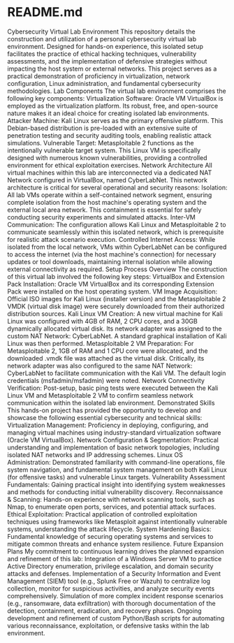 # README.md
Cybersecurity Virtual Lab Environment
This repository details the construction and utilization of a personal cybersecurity virtual lab environment. Designed for hands-on experience, this isolated setup facilitates the practice of ethical hacking techniques, vulnerability assessments, and the implementation of defensive strategies without impacting the host system or external networks.
This project serves as a practical demonstration of proficiency in virtualization, network configuration, Linux administration, and fundamental cybersecurity methodologies.
Lab Components
The virtual lab environment comprises the following key components:
Virtualization Software: Oracle VM VirtualBox is employed as the virtualization platform. Its robust, free, and open-source nature makes it an ideal choice for creating isolated lab environments.
Attacker Machine: Kali Linux serves as the primary offensive platform. This Debian-based distribution is pre-loaded with an extensive suite of penetration testing and security auditing tools, enabling realistic attack simulations.
Vulnerable Target: Metasploitable 2 functions as the intentionally vulnerable target system. This Linux VM is specifically designed with numerous known vulnerabilities, providing a controlled environment for ethical exploitation exercises.
Network Architecture
All virtual machines within this lab are interconnected via a dedicated NAT Network configured in VirtualBox, named CyberLabNet. This network architecture is critical for several operational and security reasons:
Isolation: All lab VMs operate within a self-contained network segment, ensuring complete isolation from the host machine's operating system and the external local area network. This containment is essential for safely conducting security experiments and simulated attacks.
Inter-VM Communication: The configuration allows Kali Linux and Metasploitable 2 to communicate seamlessly within this isolated network, which is prerequisite for realistic attack scenario execution.
Controlled Internet Access: While isolated from the local network, VMs within CyberLabNet can be configured to access the internet (via the host machine's connection) for necessary updates or tool downloads, maintaining internal isolation while allowing external connectivity as required.
Setup Process Overview
The construction of this virtual lab involved the following key steps:
VirtualBox and Extension Pack Installation: Oracle VM VirtualBox and its corresponding Extension Pack were installed on the host operating system.
VM Image Acquisition: Official ISO images for Kali Linux (installer version) and the Metasploitable 2 VMDK (virtual disk image) were securely downloaded from their authorized distribution sources.
Kali Linux VM Creation: A new virtual machine for Kali Linux was configured with 4GB of RAM, 2 CPU cores, and a 30GB dynamically allocated virtual disk. Its network adapter was assigned to the custom NAT Network: CyberLabNet. A standard graphical installation of Kali Linux was then performed.
Metasploitable 2 VM Preparation: For Metasploitable 2, 1GB of RAM and 1 CPU core were allocated, and the downloaded .vmdk file was attached as the virtual disk. Critically, its network adapter was also configured to the same NAT Network: CyberLabNet to facilitate communication with the Kali VM. The default login credentials (msfadmin/msfadmin) were noted.
Network Connectivity Verification: Post-setup, basic ping tests were executed between the Kali Linux VM and Metasploitable 2 VM to confirm seamless network communication within the isolated lab environment.
Demonstrated Skills
This hands-on project has provided the opportunity to develop and showcase the following essential cybersecurity and technical skills:
Virtualization Management: Proficiency in deploying, configuring, and managing virtual machines using industry-standard virtualization software (Oracle VM VirtualBox).
Network Configuration & Segmentation: Practical understanding and implementation of basic network topologies, including isolated NAT networks and IP addressing schemes.
Linux OS Administration: Demonstrated familiarity with command-line operations, file system navigation, and fundamental system management on both Kali Linux (for offensive tasks) and vulnerable Linux targets.
Vulnerability Assessment Fundamentals: Gaining practical insight into identifying system weaknesses and methods for conducting initial vulnerability discovery.
Reconnaissance & Scanning: Hands-on experience with network scanning tools, such as Nmap, to enumerate open ports, services, and potential attack surfaces.
Ethical Exploitation: Practical application of controlled exploitation techniques using frameworks like Metasploit against intentionally vulnerable systems, understanding the attack lifecycle.
System Hardening Basics: Fundamental knowledge of securing operating systems and services to mitigate common threats and enhance system resilience.
Future Expansion Plans
My commitment to continuous learning drives the planned expansion and refinement of this lab:
Integration of a Windows Server VM to practice Active Directory enumeration, privilege escalation, and domain security attacks and defenses.
Implementation of a Security Information and Event Management (SIEM) tool (e.g., Splunk Free or Wazuh) to centralize log collection, monitor for suspicious activities, and analyze security events comprehensively.
Simulation of more complex incident response scenarios (e.g., ransomware, data exfiltration) with thorough documentation of the detection, containment, eradication, and recovery phases.
Ongoing development and refinement of custom Python/Bash scripts for automating various reconnaissance, exploitation, or defensive tasks within the lab environment.
